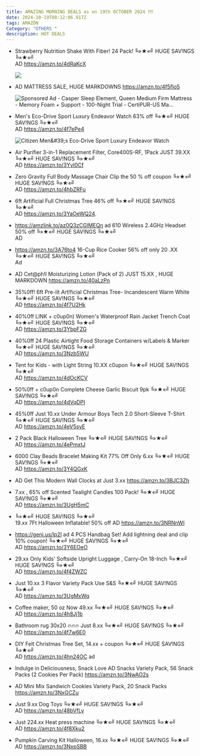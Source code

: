 ```yaml
---
title: AMAZING MORNING DEALS as on 19th OCTOBER 2024 ‼‼
date: 2024-10-19T08:12:06.917Z
tags: AMAZON
Category: "OTHERS "
description: HOT DEALS
---
```

* Strawberry Nutrition Shake With Fiber! 24 Pack! 
  ╚»★«╝ HUGE SAV!NGS ╚»★«╝\
  AD
  https://amzn.to/4dRaKcX<!--StartFragment-->

  ![](https://m.media-amazon.com/images/I/71gyU3iBrmL._AC_SL1300_.jpg)

  <!--EndFragment-->
* AD
  MATTRESS SALE, HUGE MARKDOWNS
  https://amzn.to/4f5fIo5<!--StartFragment-->

  ![Sponsored Ad - Casper Sleep Element, Queen Medium Firm Mattress - Memory Foam + Support - 100-Night Trial - CertiPUR-US Ma...](https://m.media-amazon.com/images/I/616pE5o+EtL._AC_UL320_.jpg)

  <!--EndFragment-->
* Men's Eco-Drive Sport Luxury Endeavor Watch
  63% off
  ╚»★«╝ HUGE SAV!NGS ╚»★«╝\
  AD
  https://amzn.to/4f7ePe4<!--StartFragment-->

  ![Citizen Men\&#39;s Eco-Drive Sport Luxury Endeavor Watch](https://m.media-amazon.com/images/I/71NFkANYx2L._AC_SX679_.jpg)

  <!--EndFragment-->
* Air Purifier 3-in-1 Replacement Filter, Core400S-RF, 1Pack
  JUST 39.XX
  ╚»★«╝ HUGE SAV!NGS ╚»★«╝\
  AD
  https://amzn.to/3YvI0Cf
* Zero Gravity Full Body Massage Chair
  Clip the 50 % off coupon
  ╚»★«╝ HUGE SAV!NGS ╚»★«╝\
  AD
  https://amzn.to/4hbZRFu
* 6ft Artificial Full Christmas Tree 46% off 
  ╚»★«╝ HUGE SAV!NGS ╚»★«╝\
  AD
  https://amzn.to/3YaOeWQ24.
* https://amzlink.to/az0Q3zCGlMEQn    ad
  610 Wireless 2.4GHz Headset
  50% off 
  ╚»★«╝ HUGE SAV!NGS ╚»★«╝\
  AD
* https://amzn.to/3A76to4
  16-Cup Rice Cooker
  56% off only 20 .XX
  ╚»★«╝ HUGE SAV!NGS ╚»★«╝\
  Ad
* AD
  Cet@ph!l Moisturizing Lotion (Pack of 2) JUST 15.XX , HUGE MARKDOWN
  https://amzn.to/40aLzPn
* 35%0ff!
  6ft Pre-lit Art!ficial Christmas Tree- Incandescent Warm White
  ╚»★«╝ HUGE SAV!NGS ╚»★«╝\
  AD
  https://amzn.to/4f7U2Hk
* 40%0ff
  LINK + c0up0n)
  Women's Waterproof Rain Jacket Trench Coat
  ╚»★«╝ HUGE SAV!NGS ╚»★«╝\
  AD
  https://amzn.to/3YbpFZG
* 40%0ff
  24 Plastic Airtight Food Storage Containers w/Labels & Marker
  ╚»★«╝ HUGE SAV!NGS ╚»★«╝\
  AD
  https://amzn.to/3Nzb5WU
* Tent for Kids - with Light String
  10.XX c0upon
  ╚»★«╝ HUGE SAV!NGS ╚»★«╝\
  AD
  https://amzn.to/4dOcKCV
* 50%0ff + c0up0n
  Complete Cheese Garlic Biscuit 9pk
  ╚»★«╝ HUGE SAV!NGS ╚»★«╝\
  AD
  https://amzn.to/4dVqDPI
* 45%0ff Just 10.xx 
  Under Armour Boys Tech 2.0 Short-Sleeve T-Shirt
  ╚»★«╝ HUGE SAV!NGS ╚»★«╝\
  AD
  https://amzn.to/4eV5syE
* 2 Pack Black Halloween Tree
  ╚»★«╝ HUGE SAV!NGS ╚»★«╝\
  AD
  https://amzn.to/4ePmxtJ
* 6000 Clay Beads Bracelet Making Kit
  77% Off Only 6.xx
  ╚»★«╝ HUGE SAV!NGS ╚»★«╝\
  AD
  https://amzn.to/3Y4QGxK
* AD  Get This Modern Wall Clocks at Just 3.xx
  https://amzn.to/3BJC3Zh
* 7.xx , 65% off
  Scented Tealight Candles 100 Pack! 
  ╚»★«╝ HUGE SAV!NGS ╚»★«╝\
  AD
  https://amzn.to/3UgH5mC
* ╚»★«╝ HUGE SAV!NGS ╚»★«╝\
  19.xx 
  7Ft Halloween Inflatable! 
  50% off
  AD
  https://amzn.to/3NRNnWl
* https://geni.us/lp2l      ad
  4 PCS Handbag Set! Add lightning deal and clip 10% coupon!
  ╚»★«╝ HUGE SAV!NGS ╚»★«╝\
  AD
  https://amzn.to/3Y6EOeO
* 29.xx Only
  Kids' Softside Upright Luggage , Carry-On 18-Inch
  ╚»★«╝ HUGE SAV!NGS ╚»★«╝\
  AD
  https://amzn.to/4f4ZWZC
* Just  10.xx 
  3 Flavor Variety Pack 
  Use S&S
  ╚»★«╝ HUGE SAV!NGS ╚»★«╝\
  AD
  https://amzn.to/3UgMxWq
* Coffee maker, 50 oz
  Now 49.xx
  ╚»★«╝ HUGE SAV!NGS ╚»★«╝\
  AD
  https://amzn.to/4h8Jj1b
* Bathroom rug 30x20 🔥🔥🔥
  Just 8.xx
  ╚»★«╝ HUGE SAV!NGS ╚»★«╝\
  AD
  https://amzn.to/4f7w6E0
* DIY Felt Christmas Tree Set, 
  14.xx + coupon
  ╚»★«╝ HUGE SAV!NGS ╚»★«╝\
  AD
  https://amzn.to/4hn24OC   ad
* Indulge in Deliciousness, Snack Love
  AD
  Snacks Variety Pack, 56 Snack Packs (2 Cookies Per Pack)
  https://amzn.to/3NwAO2s
* AD
  Mini Mix Sandwich Cookies Variety Pack, 20 Snack Packs
  https://amzn.to/3NxGCZu
* Just 9.xx 
  Dog Toys
  ╚»★«╝ HUGE SAV!NGS ╚»★«╝\
  AD
  https://amzn.to/48bVfLy
* Just 224.xx 
  Heat press machine
  ╚»★«╝ HUGE SAV!NGS ╚»★«╝\
  AD
  https://amzn.to/4f8Xku2
* Pumpkin Carving Kit Halloween, 16.xx
  ╚»★«╝ HUGE SAV!NGS ╚»★«╝\
  AD
  https://amzn.to/3NxpSBB